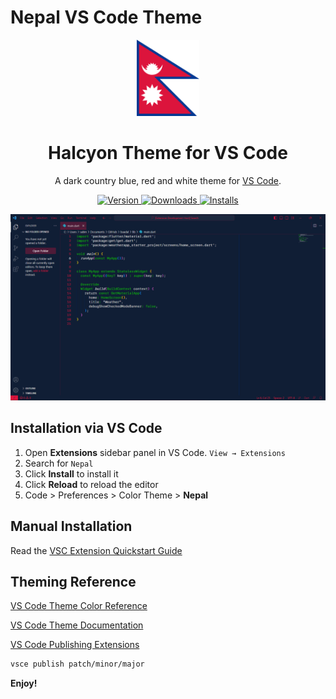 # Nepal VS Code Theme
<p align="center">
  <img alt="Nepal Logo" src="https://raw.githubusercontent.com/sabinmhx/nepal-vscode/master/images/logo.png" width="100" />
</p>
<h1 align="center">
  Halcyon Theme for VS Code
</h1>
<p align="center">
  A dark country blue, red and white theme for <a href="https://halcyon-theme.netlify.com/">VS Code</a>.
</p>
<p align="center">
  <a href="https://marketplace.visualstudio.com/items?itemName=nepal-vscode">
    <img alt="Version" src="https://img.shields.io/visual-studio-marketplace/v/nepal-vscode?color=brightgreen" />
  </a>
  <a href="https://marketplace.visualstudio.com/items?itemName=brittanychiang.halcyon-vscode">
    <img alt="Downloads" src="https://img.shields.io/visual-studio-marketplace/d/nepal-vscode" />
  </a>
  <a href="https://marketplace.visualstudio.com/items?itemName=brittanychiang.halcyon-vscode">
    <img alt="Installs" src="https://img.shields.io/visual-studio-marketplace/i/nepal-vscode" />
  </a>
</p>

![demo](https://raw.githubusercontent.com/sabinmhx/nepal-vscode/master/images/screenshot.png)

## Installation via VS Code

1. Open **Extensions** sidebar panel in VS Code. `View → Extensions`
2. Search for `Nepal`
3. Click **Install** to install it
4. Click **Reload** to reload the editor
5. Code > Preferences > Color Theme > **Nepal**

## Manual Installation

Read the [VSC Extension Quickstart Guide](https://github.com/sabinmhx/nepal-vscode/blob/master/vsc-extension-quickstart.md)

## Theming Reference

[VS Code Theme Color Reference](https://code.visualstudio.com/docs/getstarted/theme-color-reference)

[VS Code Theme Documentation](https://code.visualstudio.com/docs/extensions/themes-snippets-colorizers)

[VS Code Publishing Extensions](https://code.visualstudio.com/docs/extensions/publish-extension)

```bash
vsce publish patch/minor/major
```

**Enjoy!**
